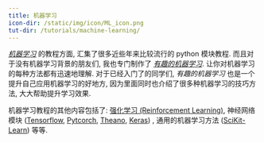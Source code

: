 ```yaml
---
title: 机器学习
icon-dir: /static/img/icon/ML_icon.png
tut-dir: /tutorials/machine-learning/
---
```

[*机器学习*]({{page.tut-dir}}) 的教程方面, 
汇集了很多近些年来比较流行的 python 模块教程. 
而且对于没有机器学习背景的朋友们, 我也专门制作了 [*有趣的机器学习*](/tutorials/machine-learning/ML-intro/). 
让你对机器学习的每种方法都有迅速地理解. 对于已经入门了的同学们, 
*有趣的机器学习* 也是一个提升自己应用机器学习的好地方,
因为里面同时也介绍了很多种机器学习的技巧方法, 大大帮助提升学习效果.

机器学习教程的其他内容包括了:
[强化学习 (Reinforcement Learning)](/tutorials/machine-learning/reinforcement-learning/),
神经网络模块 ([Tensorflow](/tutorials/machine-learning/tensorflow/), [Pytcorch](/tutorials/machine-learning/torch/),
[Theano](/tutorials/machine-learning/theano/), [Keras](/tutorials/machine-learning/keras/)) ,
通用的机器学习方法 ([SciKit-Learn](/tutorials/machine-learning/sklearn/)) 等等.